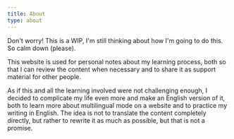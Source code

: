 ```yaml
---
title: About
type: about
---
```


Don't worry!
This is a WIP, I'm still thinking about how I'm going to do this.
So calm down (please).


This website is used for personal notes about my learning process, 
both so that I can review the content when necessary and to share it as support material for other people.


As if this and all the learning involved were not challenging enough, 
I decided to complicate my life even more and make an English version of it, 
both to learn more about multilingual mode on a website and to practice my writing in English. 
The idea is not to translate the content completely directly, but rather to rewrite it as much as possible, 
but that is not a promise.

